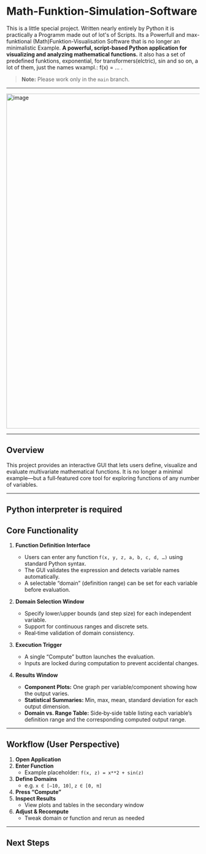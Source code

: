 # Math-Funktion-Simulation-Software
This is a little special project. Written nearly entirely by Python it is practically a Programm made out of lot's of Scripts. Its a Powerfull and max-funktional (Math)Funktion-Visualisation Software that is no longer an minimalistic Example.
**A powerful, script‑based Python application for visualizing and analyzing mathematical functions.** it also has a set of predefined funktions, exponential, for transformers(elctric), sin and so on, a lot of them, just the names wxampl.: f(x) = ... .

> **Note:** Please work only in the `main` branch.

---
<img width="1185" height="874" alt="image" src="https://github.com/user-attachments/assets/9bb33d4e-b573-4b31-b217-dc115f29b0b3" />

---

## Overview

This project provides an interactive GUI that lets users define, visualize and evaluate multivariate mathematical functions. It is no longer a minimal example—but a full‑featured core tool for exploring functions of any number of variables.

---
Python interpreter is required
---

## Core Functionality

1. **Function Definition Interface**  
   - Users can enter any function `f(x, y, z, a, b, c, d, …)` using standard Python syntax.  
   - The GUI validates the expression and detects variable names automatically.  
   - A selectable “domain” (definition range) can be set for each variable before evaluation.

2. **Domain Selection Window**  
   - Specify lower/upper bounds (and step size) for each independent variable.  
   - Support for continuous ranges and discrete sets.  
   - Real‑time validation of domain consistency.

3. **Execution Trigger**  
   - A single “Compute” button launches the evaluation.  
   - Inputs are locked during computation to prevent accidental changes.

4. **Results Window**  
   - **Component Plots:** One graph per variable/component showing how the output varies.  
   - **Statistical Summaries:** Min, max, mean, standard deviation for each output dimension.  
   - **Domain vs. Range Table:** Side‑by‑side table listing each variable’s definition range and the corresponding computed output range.

---

## Workflow (User Perspective)

1. **Open Application**  
2. **Enter Function**  
   - Example placeholder: `f(x, z) = x**2 + sin(z)`  
3. **Define Domains**  
   - e.g. `x ∈ [–10, 10]`, `z ∈ [0, π]`  
4. **Press “Compute”**  
5. **Inspect Results**  
   - View plots and tables in the secondary window  
6. **Adjust & Recompute**  
   - Tweak domain or function and rerun as needed

---

## Next Steps
